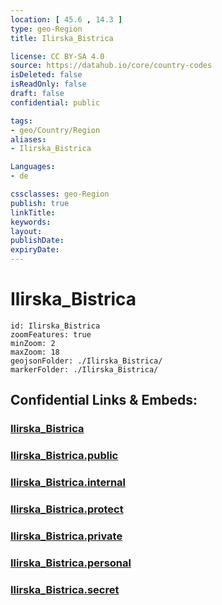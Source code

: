 ```yaml
---
location: [ 45.6 , 14.3 ] 
type: geo-Region
title: Ilirska_Bistrica

license: CC BY-SA 4.0
source: https://datahub.io/core/country-codes
isDeleted: false
isReadOnly: false
draft: false
confidential: public

tags:
- geo/Country/Region
aliases:
- Ilirska_Bistrica

Languages:
- de

cssclasses: geo-Region
publish: true
linkTitle: 
keywords: 
layout: 
publishDate: 
expiryDate: 
---
```


# Ilirska_Bistrica

```leaflet
id: Ilirska_Bistrica
zoomFeatures: true 
minZoom: 2 
maxZoom: 18
geojsonFolder: ./Ilirska_Bistrica/
markerFolder: ./Ilirska_Bistrica/
```


## Confidential Links & Embeds: 

### [Ilirska_Bistrica](/_Standards/Earth/Continent/Europe/Europe~Central/Slovenia/Regions~Slovenia/Primorsko-notranjska/counties~Primorsko-notranjska/Ilirska_Bistrica.md) 

### [Ilirska_Bistrica.public](/_public/Earth/Continent/Europe/Europe~Central/Slovenia/Regions~Slovenia/Primorsko-notranjska/counties~Primorsko-notranjska/Ilirska_Bistrica.public.md) 

### [Ilirska_Bistrica.internal](/_internal/Earth/Continent/Europe/Europe~Central/Slovenia/Regions~Slovenia/Primorsko-notranjska/counties~Primorsko-notranjska/Ilirska_Bistrica.internal.md) 

### [Ilirska_Bistrica.protect](/_protect/Earth/Continent/Europe/Europe~Central/Slovenia/Regions~Slovenia/Primorsko-notranjska/counties~Primorsko-notranjska/Ilirska_Bistrica.protect.md) 

### [Ilirska_Bistrica.private](/_private/Earth/Continent/Europe/Europe~Central/Slovenia/Regions~Slovenia/Primorsko-notranjska/counties~Primorsko-notranjska/Ilirska_Bistrica.private.md) 

### [Ilirska_Bistrica.personal](/_personal/Earth/Continent/Europe/Europe~Central/Slovenia/Regions~Slovenia/Primorsko-notranjska/counties~Primorsko-notranjska/Ilirska_Bistrica.personal.md) 

### [Ilirska_Bistrica.secret](/_secret/Earth/Continent/Europe/Europe~Central/Slovenia/Regions~Slovenia/Primorsko-notranjska/counties~Primorsko-notranjska/Ilirska_Bistrica.secret.md)

